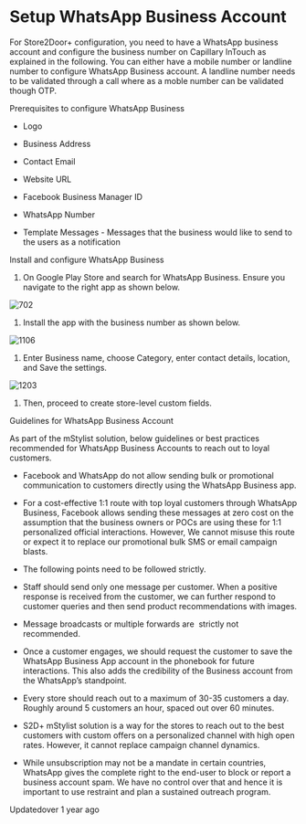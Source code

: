 # Setup WhatsApp Business Account

For Store2Door+ configuration, you need to have a WhatsApp business account and configure the business number on Capillary InTouch as explained in the following. You can either have a mobile number or landline number to configure WhatsApp Business account. A landline number needs to be validated through a call where as a moble number can be validated though OTP.

Prerequisites to configure WhatsApp Business

- Logo

- Business Address

- Contact Email

- Website URL

- Facebook Business Manager ID

- WhatsApp Number

- Template Messages - Messages that the business would like to send to the users as a notification

Install and configure WhatsApp Business

1. On Google Play Store and search for WhatsApp Business. Ensure you navigate to the right app as shown below.

![702](https://files.readme.io/3b10b15-shown_below.png)

1. Install the app with the business number as shown below.

![1106](https://files.readme.io/2cf57c3-shown_beloww.png)

1. Enter Business name, choose Category, enter contact details, location, and Save the settings.

![1203](https://files.readme.io/a2059de-settingss.png)

1. Then, proceed to create store-level custom fields.

Guidelines for WhatsApp Business Account

As‌ ‌part‌ ‌of‌ ‌the‌ ‌mStylist‌ ‌solution,‌ ‌below‌ ‌guidelines‌ ‌or best practices recommended‌ ‌for‌ ‌WhatsApp‌ ‌Business‌ Accounts ‌to‌ ‌reach‌ ‌out‌ ‌‌to loyal‌ ‌customers.‌ ‌

- Facebook and WhatsApp‌ do not allow sending ‌bulk‌ ‌or‌ ‌promotional‌ ‌communication‌ ‌to‌ ‌customers‌ ‌directly‌ ‌using‌ ‌the‌ ‌WhatsApp‌ ‌Business‌ ‌app.

- For ‌a‌ ‌cost-effective‌ ‌1:1‌ ‌route‌ ‌with‌ ‌top‌ ‌loyal‌ ‌customers‌ ‌through WhatsApp‌ ‌Business, Facebook‌ ‌allows‌ ‌sending‌ ‌these‌ ‌messages‌ ‌at‌ ‌zero‌ ‌cost‌ ‌‌on‌ ‌the‌ ‌assumption‌‌ ‌that‌ ‌the‌ ‌business‌ ‌owners‌ ‌or‌ ‌POCs‌ ‌are‌ ‌using‌ ‌these‌ ‌for‌ ‌1:1‌ ‌personalized‌ ‌official‌ ‌interactions‌. However, We‌ ‌cannot‌ ‌misuse‌ ‌this‌ ‌route‌ ‌or‌ ‌expect‌ ‌it‌ ‌to‌ ‌replace‌ ‌our‌ ‌promotional‌ ‌bulk‌ ‌SMS‌ ‌or‌ ‌email‌ ‌campaign‌ ‌blasts‌.

- The‌ ‌following‌ ‌points‌ ‌need‌ ‌to‌ ‌be‌ ‌followed‌ ‌‌strictly‌.

- Staff‌ ‌should‌ ‌send‌ ‌only‌ ‌one ‌message‌ ‌per‌ ‌customer‌. When a‌ ‌positive‌ ‌response is received from the customer, we can further respond to customer queries and then send ‌product‌ ‌recommendations‌ with ‌images‌.‌

- Message‌ ‌broadcasts‌ ‌or‌ ‌multiple‌ ‌forwards‌ ‌are‌ ‌‌ ‌strictly not recommended‌.

- Once‌ ‌a‌ ‌customer‌ ‌engages,‌ ‌we‌ ‌should‌ ‌request‌ the customer ‌to‌ ‌save‌ the ‌WhatsApp‌ ‌Business‌ ‌App‌ ‌account‌ ‌in ‌the phonebook‌ ‌for ‌future‌ interactions.‌ ‌This‌ ‌also adds‌ ‌the‌ ‌credibility‌ ‌of‌ the ‌Business‌ ‌account‌ ‌from‌ ‌the WhatsApp’s‌ ‌standpoint‌.

- Every‌ ‌store‌ ‌should‌ ‌reach‌ ‌out‌ ‌to‌ ‌a‌ ‌maximum of‌ ‌30-35‌ ‌customers‌ ‌a‌ ‌day.‌ ‌Roughly‌ ‌around‌ ‌5‌ ‌customers‌ ‌an‌ ‌hour,‌ spaced‌ ‌out‌ ‌over‌ ‌60‌ ‌minutes‌.

- S2D‌+ ‌mStylist‌ ‌solution‌ ‌is‌ ‌a‌ ‌way‌ ‌for‌ the ‌stores‌ ‌to‌ ‌reach‌ ‌out‌ ‌to‌ ‌the‌ best ‌customers‌ ‌with‌ ‌custom‌ ‌offers‌ ‌on‌ ‌a‌ ‌personalized‌ ‌channel‌ ‌with‌ ‌high‌ ‌open‌ ‌rates. However, ‌it‌ ‌cannot‌ ‌replace‌ ‌campaign‌ ‌channel‌ ‌dynamics‌.‌

- While‌ ‌unsubscription‌ ‌may‌ ‌not‌ ‌be‌ ‌a‌ ‌mandate‌ ‌in‌ ‌certain‌ ‌countries,‌ ‌WhatsApp‌ ‌gives‌ ‌the‌ ‌complete‌ ‌right‌ ‌to‌ ‌the‌ ‌end-user‌ ‌to‌ ‌block‌ ‌or‌ ‌report‌ ‌a‌ ‌business‌ ‌account‌ ‌spam.‌ ‌We‌ ‌have‌ ‌no‌ ‌control‌ ‌over‌ ‌that‌ ‌and‌ ‌hence‌ ‌it‌ ‌is‌ ‌important‌ ‌to‌ ‌use‌ ‌restraint‌ ‌and‌ ‌plan‌ ‌a‌ ‌sustained‌ ‌outreach‌ ‌program‌.

Updatedover 1 year ago